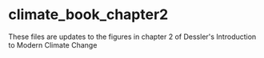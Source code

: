 # climate_book_chapter2

These files are updates to the figures in chapter 2 of Dessler's Introduction to Modern Climate Change
